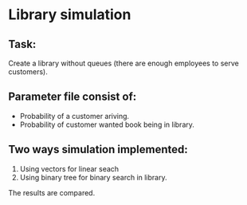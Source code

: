# Library simulation
## Task:
Create a library without queues (there are enough employees to serve customers). 

## Parameter file consist of:
 - Probability of a customer ariving.
 - Probability of customer wanted book being in library.

## Two ways simulation implemented: 
1. Using vectors for linear seach
2. Using binary tree for binary search in library.

The results are compared.
